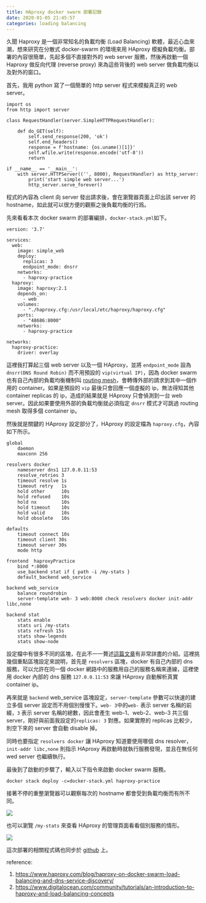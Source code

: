```yaml
---
title: HAproxy docker swarm 部署記錄
date: 2020-01-05 21:45:57
categories: loading balancing
---
```

久聞 Haproxy 是一個非常知名的負載均衡 (Load Balancing) 軟體，最近心血來潮，想來研究在分散式 docker-swarm 的環境來用 HAproxy 模擬負載均衡。部署的內容很簡單，先起多個不直接對外的 web server 服務，然後再啟動一個 Haproxy 做反向代理 (reverse proxy) 來為這些背後的 web server 做負載均衡以及對外的窗口。

首先，我用 python 寫了一個簡單的 http server 程式來模擬真正的 web server。

```python=
import os
from http import server

class RequestHandler(server.SimpleHTTPRequestHandler):

    def do_GET(self): 
        self.send_response(200, 'ok')
        self.end_headers()
        response = f'hostname: {os.uname()[1]}'
        self.wfile.write(response.encode('utf-8'))
        return

if __name__ == '__main__':
    with server.HTTPServer(('', 8000), RequestHandler) as http_server:
        print('start simple web server...')
        http_server.serve_forever()
```
程式的內容為 client 向 server 發出請求後，會在瀏覽器頁面上印出該 server 的 hostname，如此就可以很方便的觀察之後負載均衡的行爲。

先來看看本次 docker swarm 的部署編排，`docker-stack.yml`如下。
```yaml=
version: '3.7'

services:
  web:
    image: simple_web
    deploy:
      replicas: 3
      endpoint_mode: dnsrr 
    networks:
      - haproxy-practice
  haproxy:
    image: haproxy:2.1
    depends_on:
      - web
    volumes:
      - "./haproxy.cfg:/usr/local/etc/haproxy/haproxy.cfg"
    ports:
      - "48686:8000"
    networks:
      - haproxy-practice  

networks:
  haproxy-practice:
    driver: overlay
```
這裡我打算起三個 web server 以及一個 HAproxy，並將 `endpoint_mode` 設為 `dnsrr(DNS Round Robin)` 而不用預設的 `vip(virtual IP)`，因為 docker swarm 也有自己內部的負載均衡機制叫 [routing mesh](https://docs.docker.com/network/overlay/)，會轉傳外部的請求到其中一個作用的 container。如果是預設的 `vip` 最後只會回應一個虛擬的 ip，無法得知其他 container replicas 的 ip，造成的結果就是 HAproxy 只會偵測到一台 web server。因此如果要使用外部的負載均衡就必須指定 `dnsrr` 模式才可跳過  routing mesh 取得多個 container ip。


然後就是關鍵的 HAproxy 設定部分了，HAproxy 的設定檔為 `haproxy.cfg`，內容如下所示。
```
global
    daemon
    maxconn 256

resolvers docker
    nameserver dns1 127.0.0.11:53
    resolve_retries 3
    timeout resolve 1s
    timeout retry   1s
    hold other      10s
    hold refused    10s
    hold nx         10s
    hold timeout    10s
    hold valid      10s
    hold obsolete   10s

defaults
    timeout connect 10s
    timeout client 30s
    timeout server 30s
    mode http

frontend  haproxyPractice
    bind *:8000
    use_backend stat if { path -i /my-stats }
    default_backend web_service 

backend web_service
    balance roundrobin
    server-template web- 3 web:8000 check resolvers docker init-addr libc,none

backend stat
    stats enable
    stats uri /my-stats
    stats refresh 15s
    stats show-legends
    stats show-node
```
設定檔中有很多不同的區塊，在此不一一贅述[這篇文章](https://www.haproxy.com/blog/the-four-essential-sections-of-an-haproxy-configuration/)有非常詳盡的介紹。這裡挑幾個重點區塊設定來說明，首先是 `resolvers` 區塊，docker 有自己內部的 dns 服務，可以允許在同一個 docker 網路中的服務用自己的服務名稱來連線，這裡使用 docker 內部的 dns 服務 `127.0.0.11:53` 來讓 HAproxy 自動解析真實 container ip。

再來就是 `backend` web_service 區塊設定，`server-template` 參數可以快速的建立多個 server 設定而不用個別慢慢下。`web- 3`中的`web-` 表示 server 名稱的前綴，`3` 表示 server 名稱的總數，因此會產生 web-1、web-2、web-3 共三個 server，剛好與前面我設定的`replicas: 3` 對應。如果實際的 replicas 比較少，則空下來的 server 會自動 disable 掉。

同時也要指定 `resolvers docker` 讓 HAproxy 知道要使用哪個 dns resolver，`init-addr libc,none` 則指示 HAproxy 再啟動時就執行服務發現，並且在無任何 wed server 也繼續執行。

最後到了啟動的步驟了，輸入以下指令來啟動 docker swarm 服務。
```
docker stack deploy -c=docker-stack.yml haproxy-practice
```
接著不停的重整瀏覽器可以觀察每次的 hostname 都會受到負載均衡而有所不同。

![](https://i.imgur.com/RI1H5vs.png)

也可以瀏覽 `/my-stats` 來查看 HAproxy 的管理頁面看看個別服務的情形。

![](https://i.imgur.com/7RVaRM1.png)

這次部署的相關程式碼也同步於 [github](https://github.com/Mark1002/docker-haproxy-practice) 上。

reference:
1. https://www.haproxy.com/blog/haproxy-on-docker-swarm-load-balancing-and-dns-service-discovery/
2. https://www.digitalocean.com/community/tutorials/an-introduction-to-haproxy-and-load-balancing-concepts
